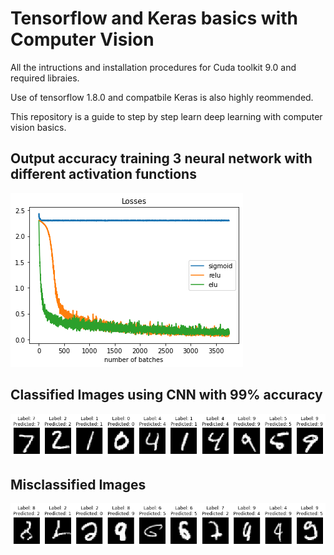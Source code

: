 # Tensorflow and Keras basics with Computer Vision 

All the intructions and installation procedures for Cuda toolkit 9.0 and required libraies.

Use of tensorflow 1.8.0 and compatbile Keras is also highly reommended.

 This repository is a guide to step by step learn deep learning with computer vision basics.


## Output accuracy training 3 neural network with different activation functions

![alt text](/Pics/download.png)

## Classified Images using CNN with 99% accuracy 

![alt text](/Pics/Handwrittendigitswithkeras.png)

## Misclassified Images

![alt text](/Pics/handigitskerasmispredicted.png)
